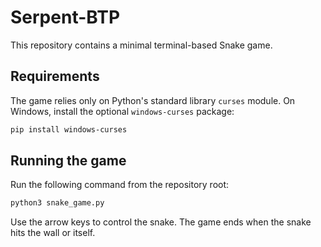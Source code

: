 # Serpent-BTP

This repository contains a minimal terminal-based Snake game.

## Requirements

The game relies only on Python's standard library `curses` module. On Windows, install the optional `windows-curses` package:

```bash
pip install windows-curses
```

## Running the game

Run the following command from the repository root:

```bash
python3 snake_game.py
```

Use the arrow keys to control the snake. The game ends when the snake hits the wall or itself.

